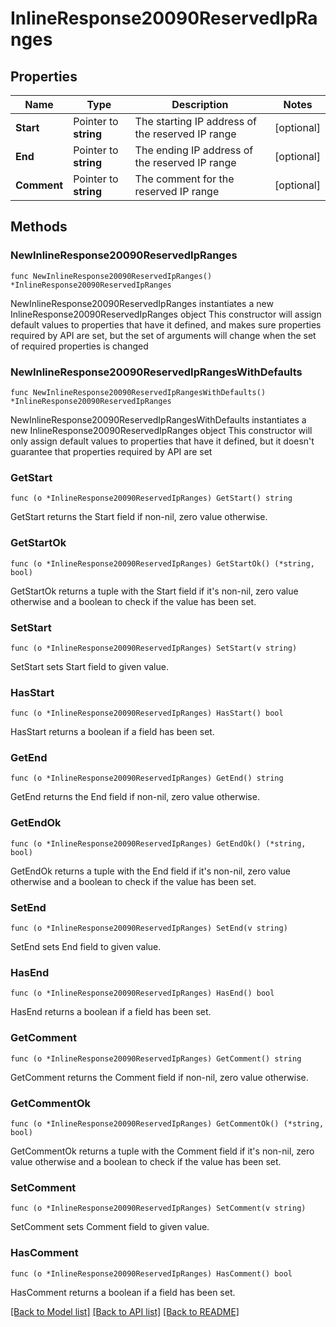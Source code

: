 # InlineResponse20090ReservedIpRanges

## Properties

Name | Type | Description | Notes
------------ | ------------- | ------------- | -------------
**Start** | Pointer to **string** | The starting IP address of the reserved IP range | [optional] 
**End** | Pointer to **string** | The ending IP address of the reserved IP range | [optional] 
**Comment** | Pointer to **string** | The comment for the reserved IP range | [optional] 

## Methods

### NewInlineResponse20090ReservedIpRanges

`func NewInlineResponse20090ReservedIpRanges() *InlineResponse20090ReservedIpRanges`

NewInlineResponse20090ReservedIpRanges instantiates a new InlineResponse20090ReservedIpRanges object
This constructor will assign default values to properties that have it defined,
and makes sure properties required by API are set, but the set of arguments
will change when the set of required properties is changed

### NewInlineResponse20090ReservedIpRangesWithDefaults

`func NewInlineResponse20090ReservedIpRangesWithDefaults() *InlineResponse20090ReservedIpRanges`

NewInlineResponse20090ReservedIpRangesWithDefaults instantiates a new InlineResponse20090ReservedIpRanges object
This constructor will only assign default values to properties that have it defined,
but it doesn't guarantee that properties required by API are set

### GetStart

`func (o *InlineResponse20090ReservedIpRanges) GetStart() string`

GetStart returns the Start field if non-nil, zero value otherwise.

### GetStartOk

`func (o *InlineResponse20090ReservedIpRanges) GetStartOk() (*string, bool)`

GetStartOk returns a tuple with the Start field if it's non-nil, zero value otherwise
and a boolean to check if the value has been set.

### SetStart

`func (o *InlineResponse20090ReservedIpRanges) SetStart(v string)`

SetStart sets Start field to given value.

### HasStart

`func (o *InlineResponse20090ReservedIpRanges) HasStart() bool`

HasStart returns a boolean if a field has been set.

### GetEnd

`func (o *InlineResponse20090ReservedIpRanges) GetEnd() string`

GetEnd returns the End field if non-nil, zero value otherwise.

### GetEndOk

`func (o *InlineResponse20090ReservedIpRanges) GetEndOk() (*string, bool)`

GetEndOk returns a tuple with the End field if it's non-nil, zero value otherwise
and a boolean to check if the value has been set.

### SetEnd

`func (o *InlineResponse20090ReservedIpRanges) SetEnd(v string)`

SetEnd sets End field to given value.

### HasEnd

`func (o *InlineResponse20090ReservedIpRanges) HasEnd() bool`

HasEnd returns a boolean if a field has been set.

### GetComment

`func (o *InlineResponse20090ReservedIpRanges) GetComment() string`

GetComment returns the Comment field if non-nil, zero value otherwise.

### GetCommentOk

`func (o *InlineResponse20090ReservedIpRanges) GetCommentOk() (*string, bool)`

GetCommentOk returns a tuple with the Comment field if it's non-nil, zero value otherwise
and a boolean to check if the value has been set.

### SetComment

`func (o *InlineResponse20090ReservedIpRanges) SetComment(v string)`

SetComment sets Comment field to given value.

### HasComment

`func (o *InlineResponse20090ReservedIpRanges) HasComment() bool`

HasComment returns a boolean if a field has been set.


[[Back to Model list]](../README.md#documentation-for-models) [[Back to API list]](../README.md#documentation-for-api-endpoints) [[Back to README]](../README.md)


